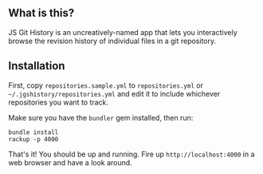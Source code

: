 ## What is this?

JS Git History is an uncreatively-named app that lets you
interactively browse the revision history of individual files in a git
repository.

## Installation

First, copy `repositories.sample.yml` to `repositories.yml` or
`~/.jgshistory/repositories.yml` and edit it to include whichever
repositories you want to track.

Make sure you have the `bundler` gem installed, then run:

    bundle install
    rackup -p 4000

That's it! You should be up and running. Fire up
`http://localhost:4000` in a web browser and have a look around.
